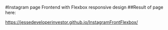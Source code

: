 #Instagram page Frontend with Flexbox responsive design
##Result of page here:

https://jessedeveloperinvestor.github.io/InstagramFrontFlexbox/